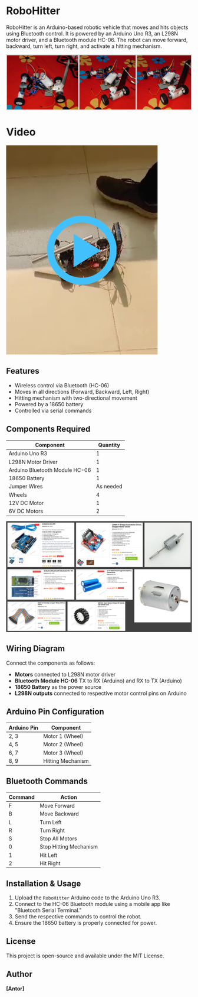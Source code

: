 # RoboHitter

RoboHitter is an Arduino-based robotic vehicle that moves and hits objects using Bluetooth control. It is powered by an Arduino Uno R3, an L298N motor driver, and a Bluetooth module HC-06. The robot can move forward, backward, turn left, turn right, and activate a hitting mechanism.

![screenshot](https://github.com/AntorPi314/RoboHitter/blob/main/Pics/s00.png)


# Video
[![Watch the video](https://github.com/AntorPi314/RoboHitter/blob/main/Video/v1_thumb.png)](https://www.youtube.com/shorts/2nyqIp0Sl9k)


## Features
- Wireless control via Bluetooth (HC-06)
- Moves in all directions (Forward, Backward, Left, Right)
- Hitting mechanism with two-directional movement
- Powered by a 18650 battery
- Controlled via serial commands

## Components Required
| Component                  | Quantity |
|----------------------------|----------|
| Arduino Uno R3            | 1        |
| L298N Motor Driver        | 1        |
| Arduino Bluetooth Module HC-06 | 1  |
| 18650 Battery             | 1        |
| Jumper Wires              | As needed |
| Wheels                    | 4        |
| 12V DC Motor              | 1        |
| 6V DC Motors              | 2        |

![screenshot](https://github.com/AntorPi314/RoboHitter/blob/main/Requirement/c00.png)

## Wiring Diagram
Connect the components as follows:
- **Motors** connected to L298N motor driver
- **Bluetooth Module HC-06** TX to RX (Arduino) and RX to TX (Arduino)
- **18650 Battery** as the power source
- **L298N outputs** connected to respective motor control pins on Arduino

## Arduino Pin Configuration
| Arduino Pin | Component |
|-------------|-----------|
| 2, 3       | Motor 1 (Wheel) |
| 4, 5       | Motor 2 (Wheel) |
| 6, 7       | Motor 3 (Wheel) |
| 8, 9       | Hitting Mechanism |

## Bluetooth Commands
| Command | Action |
|---------|--------|
| F       | Move Forward |
| B       | Move Backward |
| L       | Turn Left |
| R       | Turn Right |
| S       | Stop All Motors |
| 0       | Stop Hitting Mechanism |
| 1       | Hit Left |
| 2       | Hit Right |

## Installation & Usage
1. Upload the `RoboHitter` Arduino code to the Arduino Uno R3.
2. Connect to the HC-06 Bluetooth module using a mobile app like "Bluetooth Serial Terminal."
3. Send the respective commands to control the robot.
4. Ensure the 18650 battery is properly connected for power.

## License
This project is open-source and available under the MIT License.

## Author
**[Antor]**


